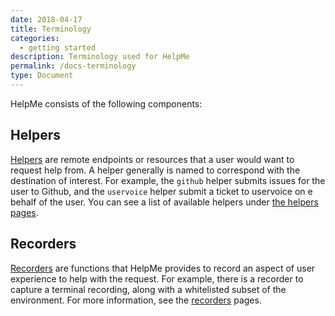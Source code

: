 ```yaml
---
date: 2018-04-17
title: Terminology
categories:
  - getting started
description: Terminology used for HelpMe
permalink: /docs-terminology
type: Document
---
```


HelpMe consists of the following components:

## Helpers
[Helpers](/helpme/category/helpers) are remote endpoints or resources that a user would want to request help from. A helper generally is named to correspond with the destination of interest. For example, the `github` helper submits issues for the user to Github, and the `uservoice` helper submit a ticket to uservoice on e behalf of the user. You can see a list of available helpers under [the helpers pages](/helpme/category/helpers).

## Recorders
[Recorders](/helpme/category/recorders) are functions that HelpMe provides to record an aspect of user experience to help with the request. For example, there is a recorder to capture a terminal recording, along with a whitelisted subset of the environment. For more information, see the [recorders](/helpme/category/recorders) pages.
